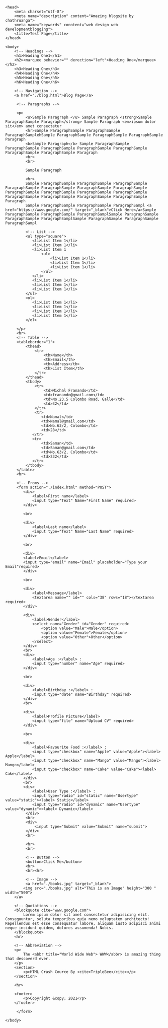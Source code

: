 <!-- Document Type -->
<!DOCTYPE html>

<html>

    <head>
        <meta charset="utf-8">
        <meta name="description" content="Amazing blogsite by chathruanga">
        <meta name="keywords" conntent="web design web developmentblogging">
        <title>Test Page</title>
    </head>

    <body>
        <!-- Headings -->
        <h1>Heading One1</h1>
        <h2><marquee behavior="" derection="left">Heading One</marquee></h2>
        <h3>Heading One</h3>
        <h4>Heading One</h4>
        <h5>Heading One</h5>
        <h6>Heading One</h6>

        <!-- Navigation -->
        <a href="./blog.html">Blog Page</a>
    
         <!-- Paragraphs -->

         <p>
             <u>Sample Paragraph </u> Sample Paragraph <strong>Sample ParagraphSample Paragraph</strong> Sample Paragraph <em>ipsum dolor sit</em> amet consectetur 
             <hr>Sample ParagraphSample ParagraphSample ParagraphSamplehSample ParagraphSample ParagraphSample ParagraphSample Paragraph 
             <b>Sample Paragraph</b> Sample ParagraphSample ParagraphSample ParagraphSample ParagraphSample ParagraphSample ParagraphSample ParagraphSample Paragraph
             <br> 
             <br>

             Sample Paragraph

             <hr>
             Sample ParagraphSample ParagraphSample ParagraphSample ParagraphSample ParagraphSample ParagraphSample ParagraphSample ParagraphSample ParagraphSample ParagraphSample ParagraphSample ParagraphSample ParagraphSample ParagraphSample ParagraphSample Paragraph
             Sample ParagraphSample ParagraphSample ParagraphSampl <a href="https://www.google.com/" target="_blank">Click Here</a>Sample ParagraphSample ParagraphSample ParagraphSamplSample ParagraphSample ParagraphSample ParagraphSamplSample ParagraphSample ParagraphSample ParagraphSampl

             <!-- List -->
             <ul type="square">
                <li>List Item 1</li>
                <li>List Item 1</li>
                <li>List Item 1
                    <ul>
                        <li>List Item 1</li>
                        <li>List Item 1</li>
                        <li>List Item 1</li>
                    </ul>
                </li>
                <li>List Item 1</li>
                <li>List Item 1</li>
                <li>List Item 1</li>
             </ul>
             <ol>
                <li>List Item 1</li>
                <li>List Item 1</li>
                <li>List Item 1</li>
                <li>List Item 1</li>
             </ol>

         </p>
         <hr>
         <!-- Table -->
         <tableborder="1">
             <thead>
                 <tr>
                     <th>Name</th>
                     <th>Email</th>
                     <th>Address</th>
                     <th>List Item</th>
                 </tr>
             </thead>
             <tbody>
                 <tr>
                     <td>Michal Franando</td>
                     <td>franando@gmail.com</td>
                     <td>No.23.5 Colombo Road, Galle</td>
                     <td>32</td>
                 </tr>
                 <tr>
                    <td>Namal</td>
                    <td>Namal@gmail.com</td>
                    <td>No.63/2, Colombo</td>
                    <td>28</td>
                </tr>
                <tr>
                    <td>Saman</td>
                    <td>Saman@gmail.com</td>
                    <td>No.63/2, Colombo</td>
                    <td>232</td>
                </tr>
             </tbody>
         </table>
         <hr>

         <!-- Froms -->
         <form action="./index.html" method="POST">
            <div>
                <label>First name</label>
                <input type="Text" Name="First Name" required>
            </div>

            <br>

            <div>
                <label>Last name</label>
                <input type="Text" Name="Last Name" required>
            </div>

            <br>

            <div>
            <label>Email</label>
            <input type="email" name="Email" placeholder="Type your Email"required>
            </div>

            <br>

            <div>
                <label>Message</label>
                <textarea name="" id="" cols="38" rows="18"></textarea required>
            </div>

            <div>
                <label>Gender</label>
                <select name="Gender" id="Gender" required> 
                    <option value="Male">Male</option>
                    <option value="Female">Female</option>
                    <option value="Other">Other</option>
                </select>
            </div>
            <br>
            <div>
                <label>Age :</label> :
                <input type="number" name="Age" required>
            </div>

            <br>

            <div>
                <label>Birthday :</label> :
                <input type="date" name="Birthday" required>
            </div>
            <br>

            <div>
                <label>Profile Picture</label>
                <input type="file" name="Upload CV" required>
            </div>

            <br>

            <div>
                <label>Favourite Food :</label> :
                <input type="checkbox" name="Apple" value="Apple"><label> Apple</label>
                <input type="checkbox" name="Mango" value="Mango"><label> Mango</label>
                <input type="checkbox" name="Cake" value="Cake"><label> Cake</label>
            </div>
            <br>
            <div>
                <label>User Type :</label> :
                <input type="radio" id="static" name="Usertype" value="static"><label> Static</label>
                <input type="radio" id="dynamic" name="Usertype" value="dynamic"><label> Dynamic</label>
             </div>
             <br>
             <div>
                 <input type="Submit" value="Submit" name="submit">
             </div>
             <br>

             <hr>
             <br>

             <!-- Button -->
             <button>Click Me</button>
             <br>
             <br><hr>

             <!-- Image -->
             <a href="./books.jpg" target="_blank">
            <img src="./books.jpg" alt="This is an Image" height="300 " width="500">
        </a>

        <!-- Quotations -->
        <blockquote cite="www.google.com">
            Lorem ipsum dolor sit amet consectetur adipisicing elit. Consequuntur, soluta temporibus quia nemo voluptatem architecto! Repellendus est esse consequatur labore, aliquam iusto adipisci animi neque incidunt quidem, dolores assumenda! Nobis.
        </blockquote>
        <hr>

        <!-- Abbreviation -->
        <p>
            The <abbr title="World Wide Web"> WWW</abbr> is amazing thing that descoverd ever.
        </p>
        <section>
            <p>HTML Crash Cource By <cite>TripleBee</cite></p>
        </section>

        <hr>
            
        <footer>
            <p>Copyright &copy; 2021</p>
        </footer>

         </form>

    </body>

</html>
